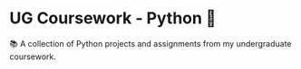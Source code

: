 # UG Coursework - Python 🐍

📚 A collection of Python projects and assignments from my undergraduate coursework.
